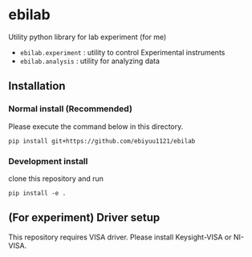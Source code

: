 # ebilab

Utility python library for lab experiment (for me)

- `ebilab.experiment` : utility to control Experimental instruments
- `ebilab.analysis` : utility for analyzing data

## Installation

### Normal install (Recommended)

Please execute the command below in this directory.

```
pip install git+https://github.com/ebiyuu1121/ebilab
```

### Development install

clone this repository and run 

```
pip install -e .
```

## (For experiment) Driver setup

This repository requires VISA driver.
Please install Keysight-VISA or NI-VISA.

